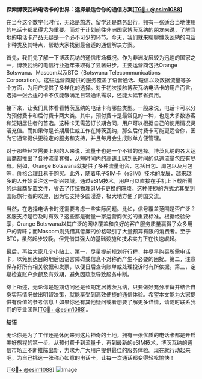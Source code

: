 **探索博茨瓦納电话卡的世界：选择最适合你的通信方案[[TG💪+ @esim1088](https://t.me/s/esim1088)]**

在当今这个数字化时代，无论是旅游、留学还是商务出行，拥有一张适合当地使用的电话卡都显得尤为重要。而对于计划前往非洲国家博茨瓦纳的朋友来说，了解当地的电话卡产品无疑是一个必不可少的环节。今天，我们就来聊聊博茨瓦納的电话卡种类及其特点，帮助大家找到最合适的通信解决方案。

首先，我们先了解一下博茨瓦纳的通信市场概况。作为非洲发展较为迅速的国家之一，博茨瓦纳的电信行业近年来取得了显著进步。主要运营商包括Orange Botswana、Mascom以及BTC（Botswana Telecommunications Corporation）。这些运营商提供的服务覆盖了语音通话、短信以及数据流量等多个方面，为用户提供了多样化的选择。对于初次接触博茨瓦纳电话卡的用户而言，选择一张合适的卡不仅能够满足日常通讯需求，还能大幅节省费用。

接下来，让我们具体看看博茨瓦纳的电话卡有哪些类型。一般来说，电话卡可以分为预付费卡和后付费卡两大类。其中，预付费卡是最常见的一种，也是大多数游客和短期居住者的首选。这种卡无需签订长期合同，用户可以根据自己的使用情况灵活充值。而如果你是长期居住或工作在博茨瓦纳，那么后付费卡可能更适合你，因为它通常提供更稳定的服务和支持，并且每月会生成账单方便管理。

对于那些经常需要上网的人来说，流量卡也是一个不错的选择。博茨瓦纳的各大运营商都推出了各种流量套餐，从短时间内的高速上网到长时间的低速流量包应有尽有。例如，Orange Botswana就提供了多种流量组合，包括日包、周包以及月包等，价格合理且易于购买。此外，随着电子SIM卡（eSIM）技术的发展，越来越多的人开始关注这一新兴领域。通过eSIM技术，用户可以直接在手机上下载所需的运营商配置文件，省去了传统物理SIM卡更换的麻烦。这种便捷的方式尤其受到国际旅行者的欢迎，因为它支持多国漫游，极大地方便了跨国交流。

当然，在选择电话卡时还需要考虑一些实际问题。比如，信号覆盖范围是否广泛？客服支持是否及时有效？这些都是衡量一家运营商优劣的重要标准。根据经验分享，Orange Botswana以其广泛的网络覆盖和良好的客户服务质量赢得了众多用户的青睐；而Mascom则凭借其低廉的价格吸引了大量预算有限的消费者。至于BTC，虽然起步较晚，但凭借其强大的基础设施和技术实力正在快速崛起。

最后，再给大家几个小贴士。第一，尽量提前规划好行程，并尽早购买所需电话卡，以免到达目的地后因语言障碍或信息不对称而产生不必要的困扰。第二，注意保存好所有相关收据和发票，以便日后查询账单或处理投诉时有所依据。第三，定期检查账户余额及有效期，避免因疏忽导致服务中断。

综上所述，无论你是短期访问还是长期定居博茨瓦纳，只要做好充分准备并结合自身实际情况做出明智决策，就能享受到高效便捷的通信体验。希望本文能为大家提供有价值的参考信息！如果你还有其他疑问或者想要了解更多详情，请随时联系我们的专业团队[[TG💪+ @esim1088](https://t.me/s/esim1088)]。

**结语**

无论你是为了工作还是休闲来到这片神奇的土地，拥有一张优质的电话卡都是开启美好旅程的第一步。从预付费卡到流量卡，再到最新的eSIM技术，博茨瓦纳的通信市场正不断推陈出新，力求为广大用户提供最佳的服务体验。现在就行动起来吧，为自己挑选一张称心如意的电话卡，让每一次通话都变得轻松愉快！

[[TG💪+ @esim1088](https://t.me/s/esim1088)] 
![Image](https://i.postimg.cc/4NQfJmqS/Snipaste-2025-05-13-00-14-12.png)